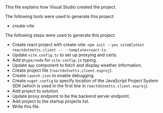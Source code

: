 This file explains how Visual Studio created the project.

The following tools were used to generate this project:
- create-vite

The following steps were used to generate this project:
- Create react project with create-vite: `npm init --yes vite@latest reactdotnetts.client -- --template=react-ts`.
- Update `vite.config.ts` to set up proxying and certs.
- Add `@type/node` for `vite.config.js` typing.
- Update `App` component to fetch and display weather information.
- Create project file (`reactdotnetts.client.esproj`).
- Create `launch.json` to enable debugging.
- Create `nuget.config` to specify location of the JavaScript Project System SDK (which is used in the first line in `reactdotnetts.client.esproj`).
- Add project to solution.
- Update proxy endpoint to be the backend server endpoint.
- Add project to the startup projects list.
- Write this file.
